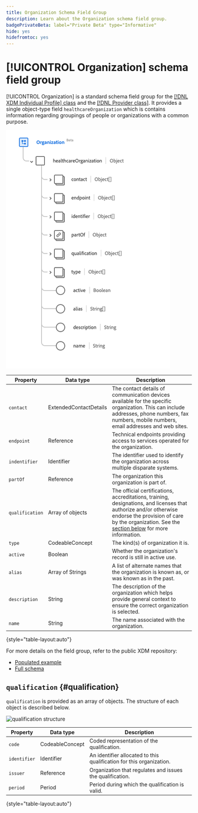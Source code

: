 ```yaml
---
title: Organization Schema Field Group
description: Learn about the Organization schema field group.
badgePrivateBeta: label="Private Beta" type="Informative"
hide: yes
hidefromtoc: yes
---
```

# [!UICONTROL Organization] schema field group

[!UICONTROL Organization] is a standard schema field group for the [[!DNL XDM Individual Profile] class](../../classes/individual-profile.md) and the [[!DNL Provider class]](../../classes/provider.md). It provides a single object-type field `healthcareOrganization` which is contains information regarding groupings of people or organizations with a common purpose.

![Field group structure](../../images/field-groups/organization.png)

| Property | Data type | Description |
| --- | --- | --- |
| `contact` | ExtendedContactDetails | The contact details of communication devices available for the specific organization. This can include addresses, phone numbers, fax numbers, mobile numbers, email addresses and web sites. |
| `endpoint`| Reference | Technical endpoints providing access to services operated for the organization. |
| `indentifier` | Identifier | The identifier used to identify the organization across multiple disparate systems. |
| `partOf` | Reference | The organization this organization is part of. |
| `qualification` | Array of objects | The official certifications, accreditations, training, designations, and licenses that authorize and/or otherwise endorse the provision of care by the organization. See the [section below](#qualification) for more information. |
| `type` | CodeableConcept | The kind(s) of organization it is. |
| `active` | Boolean | Whether the organization's record is still in active use. |
| `alias` | Array of Strings | A list of alternate names that the organization is known as, or was known as in the past. |
| `description` | String | The description of the organization which helps provide general context to ensure the correct organization is selected. |
| `name` | String | The name associated with the organization. |

{style="table-layout:auto"}

For more details on the field group, refer to the public XDM repository:

* [Populated example](https://github.com/adobe/xdm/blob/master/extensions/industry/healthcare/fhir/fieldgroups/coverage.example.1.json)
* [Full schema](https://github.com/adobe/xdm/blob/master/extensions/industry/healthcare/fhir/fieldgroups/coverage.schema.json)

## `qualification` {#qualification}

`qualification` is provided as an array of objects. The structure of each object is described below.

![qualification structure](../../images/field-groups/healthcare-account/qualification.png)

| Property | Data type | Description |
| --- | --- | --- |
| `code` | CodeableConcept | Coded representation of the qualification. |
| `identifier`| Identifier | An identifier allocated to this qualification for this organization. |
| `issuer` | Reference | Organization that regulates and issues the qualification. |
| `period`| Period | Period during which the qualification is valid. |

{style="table-layout:auto"}
